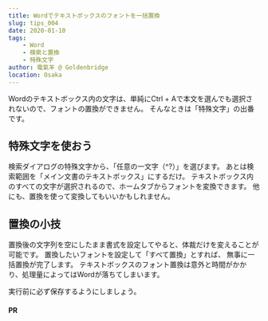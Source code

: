 ```yaml
---
title: Wordでテキストボックスのフォントを一括置換
slug: tips_004
date: 2020-01-10
tags: 
    - Word
    - 検索と置換
    - 特殊文字
author: 電氣羊 @ Goldenbridge
location: Osaka
---
```


Wordのテキストボックス内の文字は、単純にCtrl + Aで本文を選んでも選択されないので、フォントの置換ができません。
そんなときは「特殊文字」の出番です。

## 特殊文字を使おう 
検索ダイアログの特殊文字から、「任意の一文字（^?）」を選びます。
あとは検索範囲を「メイン文書のテキストボックス」にするだけ。
テキストボックス内のすべての文字が選択されるので、ホームタブからフォントを変換できます。
他にも、置換を使って変換してもいいかもしれません。

## 置換の小技 
置換後の文字列を空にしたまま書式を設定してやると、体裁だけを変えることが可能です。
置換したいフォントを設定して「すべて置換」とすれば、
無事に一括置換が完了します。
テキストボックスのフォント置換は意外と時間がかかり、処理量によってはWordが落ちてしまいます。

実行前に必ず保存するようにしましょう。

#### PR
<ad-set :ad="'word'" />

<link-to></link-to>